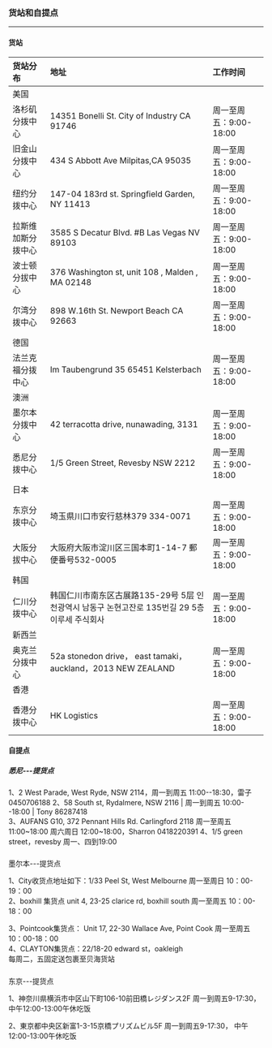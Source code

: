 ### 货站和自提点

---

#### 货站

| 货站分布 | 地址 | 工作时间 |
| :--- | :--- | :--- |
| 美国 |  |  |
| 洛杉矶分拨中心 |    14351 Bonelli St. City of Industry CA 91746    | 周一至周五：9:00-18:00   |
| 旧金山分拨中心  |   434 S Abbott Ave Milpitas,CA 95035  |  周一至周五：9:00-18:00  |
| 纽约分拨中心 |   147-04 183rd st. Springfield Garden, NY 11413   |  周一至周五：9:00-18:00  |
| 拉斯维加斯分拨中心  |  3585 S Decatur Blvd. \#B Las Vegas NV 89103  |  周一至周五：9:00-18:00  |
| 波士顿分拔中心 |   376 Washington st, unit 108 , Malden , MA 02148  |  周一至周五：9:00-18:00 | 
| 尔湾分拨中心 |   898 W.16th St. Newport Beach CA 92663    | 周一至周五：9:00-18:00 |
| 德国  | | |
| 法兰克福分拨中心 |   Im Taubengrund 35 65451 Kelsterbach |   周一至周五：9:00-18:00 |
| 澳洲 ||| 
| 墨尔本分拨中心 |   42 terracotta drive, nunawading, 3131 |   周一至周五：9:00-18:00  |
| 悉尼分拨中心 |   1/5 Green Street, Revesby NSW 2212  |  周一至周五：9:00-18:00|
|日本  |||
| 东京分拨中心 |   埼玉県川口市安行慈林379 334-0071 |   周一至周五：9:00-18:00  |
| 大阪分拔中心  |  大阪府大阪市淀川区三国本町1-14-7 郵便番号532-0005  |  周一至周五：9:00-18:00|
|韩国  |||
| 仁川分拨中心 |   韩国仁川市南东区古展路135-29号 5层  인천광역시 남동구 논현고잔로 135번길 29 5층 이루세 주식회사 |   周一至周五：9:00-18:00  |     
| 新西兰  |||
| 奥克兰分拨中心  |  52a stonedon drive， east tamaki，auckland，2013 NEW ZEALAND  |  周一至周五：9:00-18:00|
| 香港  |||
| 香港分拨中心  |  HK Logistics |   周一至周五：9:00-18:00|

#### 自提点

##### 悉尼---提货点
1、2 West Parade, West Ryde, NSW 2114，周一到周五 11:00--18:30，雷子  0450706188
2、58 South st, Rydalmere, NSW 2116 | 周一到周五 10:00--18:00	| Tony  86287418  
3、AUFANS G10, 372 Pennant Hills Rd. Carlingford 2118 周一至周五 11:00~18:00 周六周日 12:00~18:00，Sharron 0418220391 
4、1/5 green street，revesby  周一、四到19:00	 		

##### 墨尔本---提货点
 
1、City收货点地址如下：1/33 Peel St, West Melbourne	周一至周日 10：00-19：00	
2、boxhill 集货点 unit 4, 23-25 clarice rd, boxhill south	周一至周五 10：00-18：00 	
3、Pointcook集货点： Unit 17, 22-30 Wallace Ave, Point Cook	周一至周五 10：00-18：00	
4、CLAYTON集货点：22/18-20 edward st，oakleigh 		每周二，五固定送包裹至贝海货站				


##### 东京---提货点
		
1、神奈川県横浜市中区山下町106-10前田橋レジダンス2F	周一到周五9-17:30， 中午12:00-13:00午休吃饭	
2、東京都中央区新富1-3-15京橋プリズムビル5F	周一到周五9-17:30， 中午12:00-13:00午休吃饭	

